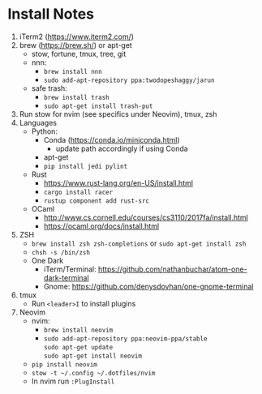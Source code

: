 # Install Notes
1. iTerm2 (https://www.iterm2.com/)
2. brew (https://brew.sh/) or apt-get
    - stow, fortune, tmux, tree, git
    - nnn:
        - `brew install nnn` 
        - `sudo add-apt-repository ppa:twodopeshaggy/jarun`
    - safe trash:
        - `brew install trash`
        - `sudo apt-get install trash-put`
3. Run stow for nvim (see specifics under Neovim), tmux, zsh
2. Languages
    - Python:
        * Conda (https://conda.io/miniconda.html)
            * update path accordingly if using Conda
        * apt-get
        * `pip install jedi pylint`
    - Rust
        * https://www.rust-lang.org/en-US/install.html
        * `cargo install racer`
        * `rustup component add rust-src`
    - OCaml
        * http://www.cs.cornell.edu/courses/cs3110/2017fa/install.html
        * https://ocaml.org/docs/install.html
3. ZSH 
    - `brew install zsh zsh-completions` or `sudo apt-get install zsh`
    - `chsh -s /bin/zsh`
    - One Dark
        * iTerm/Terminal: https://github.com/nathanbuchar/atom-one-dark-terminal
        * Gnome: https://github.com/denysdovhan/one-gnome-terminal
4. tmux
    - Run `<leader>I` to install plugins
5. Neovim
    - nvim:
        * `brew install neovim`
        * `sudo add-apt-repository ppa:neovim-ppa/stable` \
            `sudo apt-get update` \
            `sudo apt-get install neovim`
    - `pip install neovim`
    - `stow -t ~/.config ~/.dotfiles/nvim`
    - In nvim run `:PlugInstall`